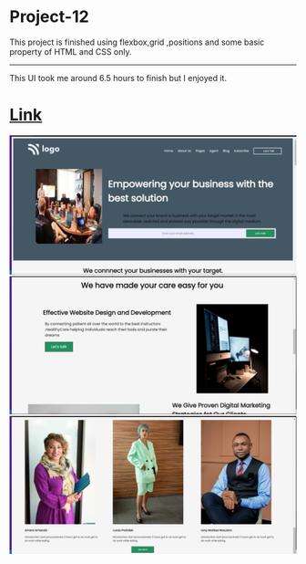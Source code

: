 # Project-12

This project is finished using flexbox,grid ,positions and some basic property of HTML and CSS only.
***
This UI took me around 6.5 hours to finish but I enjoyed it.

# [Link]()

![Output-1](./output-01.png)
![Output-1](./output-02.png)
![Output-1](./output-03.png)